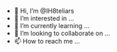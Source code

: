 - 👋 Hi, I’m @IH8teliars
- 👀 I’m interested in ...
- 🌱 I’m currently learning ...
- 💞️ I’m looking to collaborate on ...
- 📫 How to reach me ...

<!---
IH8teliars/IH8teliars is a ✨ special ✨ repository because its `README.md` (this file) appears on your GitHub profile.
You can click the Preview link to take a look at your changes.
--->
